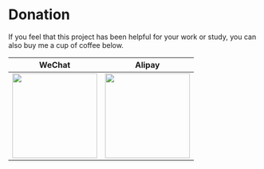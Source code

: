 # Donation

If you feel that this project has been helpful for your work or study, you can also buy me a cup of coffee below.

| WeChat | Alipay |
| :--: |:--: |
| <img src="https://cdn.jsdelivr.net/gh/chansee97/static/sponsor-wechat.png" width=170> | <img src="https://cdn.jsdelivr.net/gh/chansee97/static/sponsor-alipay.png" width=170>|
